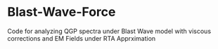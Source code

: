 # Blast-Wave-Force
Code for analyzing QGP spectra under Blast Wave model with viscous corrections and EM Fields under RTA Apprximation
